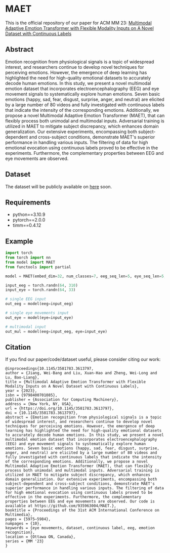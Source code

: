# MAET
This is the official repository of our paper for ACM MM 23: [Multimodal Adaptive Emotion Transformer with Flexible Modality Inputs on A Novel Dataset with Continuous Labels](https://dl.acm.org/doi/10.1145/3581783.3613797)

## Abstract
Emotion recognition from physiological signals is a topic of widespread interest, and researchers continue to develop novel techniques for perceiving emotions. However, the emergence of deep learning has highlighted the need for high-quality emotional datasets to accurately decode human emotions. In this study, we present a novel multimodal emotion dataset that incorporates electroencephalography (EEG) and eye movement signals to systematically explore human emotions. Seven basic emotions (happy, sad, fear, disgust, surprise, anger, and neutral) are elicited by a large number of 80 videos and fully investigated with continuous labels that indicate the intensity of the corresponding emotions. Additionally, we propose a novel Multimodal Adaptive Emotion Transformer (MAET), that can flexibly process both unimodal and multimodal inputs. Adversarial training is utilized in MAET to mitigate subject discrepancy, which enhances domain generalization. Our extensive experiments, encompassing both subject-dependent and cross-subject conditions, demonstrate MAET's superior performance in handling various inputs. The filtering of data for high emotional evocation using continuous labels proved to be effective in the experiments. Furthermore, the complementary properties between EEG and eye movements are observed.

## Dataset
The dataset will be publicly available on [here](https://bcmi.sjtu.edu.cn/~seed/index.html) soon.

## Requirements
* python==3.10.9
* pytorch==2.0.0
* timm==0.4.12

## Example
```python
import torch
from torch import nn
from model import MAET
from functools import partial

model = MAET(embed_dim=32, num_classes=7, eeg_seq_len=5, eye_seq_len=5, eeg_dim=310, eye_dim=33, depth=3, num_heads=4, qkv_bias=True, mixffn_start_layer_index=2, norm_layer=partial(nn.LayerNorm, eps=1e-6))

input_eeg = torch.randn(64, 310)
input_eye = torch.randn(64, 33)

# single EEG input
out_eeg = model(eeg=input_eeg)

# single eye movements input
out_eye = model(eye=input_eye)

# multimodal input
out_mul = model(eeg=input_eeg, eye=input_eye)
```

## Citation
If you find our paper/code/dataset useful, please consider citing our work:
```
@inproceedings{10.1145/3581783.3613797,
author = {Jiang, Wei-Bang and Liu, Xuan-Hao and Zheng, Wei-Long and Lu, Bao-Liang},
title = {Multimodal Adaptive Emotion Transformer with Flexible Modality Inputs on A Novel Dataset with Continuous Labels},
year = {2023},
isbn = {9798400701085},
publisher = {Association for Computing Machinery},
address = {New York, NY, USA},
url = {https://doi.org/10.1145/3581783.3613797},
doi = {10.1145/3581783.3613797},
abstract = {Emotion recognition from physiological signals is a topic of widespread interest, and researchers continue to develop novel techniques for perceiving emotions. However, the emergence of deep learning has highlighted the need for high-quality emotional datasets to accurately decode human emotions. In this study, we present a novel multimodal emotion dataset that incorporates electroencephalography (EEG) and eye movement signals to systematically explore human emotions. Seven basic emotions (happy, sad, fear, disgust, surprise, anger, and neutral) are elicited by a large number of 80 videos and fully investigated with continuous labels that indicate the intensity of the corresponding emotions. Additionally, we propose a novel Multimodal Adaptive Emotion Transformer (MAET), that can flexibly process both unimodal and multimodal inputs. Adversarial training is utilized in MAET to mitigate subject discrepancy, which enhances domain generalization. Our extensive experiments, encompassing both subject-dependent and cross-subject conditions, demonstrate MAET's superior performance in handling various inputs. The filtering of data for high emotional evocation using continuous labels proved to be effective in the experiments. Furthermore, the complementary properties between EEG and eye movements are observed. Our code is available at https://github.com/935963004/MAET.},
booktitle = {Proceedings of the 31st ACM International Conference on Multimedia},
pages = {5975–5984},
numpages = {10},
keywords = {eye movements, dataset, continuous label, eeg, emotion recognition},
location = {Ottawa ON, Canada},
series = {MM '23}
}
```

